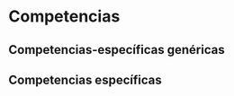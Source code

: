<h1 id="competencias">Competencias</h1>

## Competencias-específicas genéricas


## Competencias específicas</h1>

<!--stackedit_data:
eyJoaXN0b3J5IjpbLTY2OTY3NTA5OV19
-->